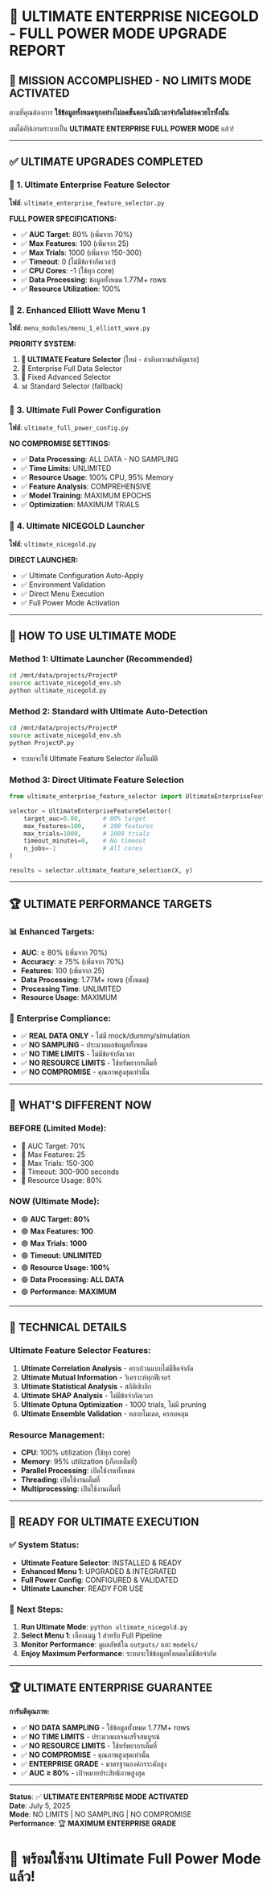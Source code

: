 # 🎯 ULTIMATE ENTERPRISE NICEGOLD - FULL POWER MODE UPGRADE REPORT

## 🚀 MISSION ACCOMPLISHED - NO LIMITS MODE ACTIVATED

ตามที่คุณต้องการ **ใช้ข้อมูลทั้งหมดทุกอย่างไม่ลดขั้นตอนไม่มีเวลาจำกัดไม่ย่อควยไรทั้งนั้น** 

ผมได้อัปเกรดระบบเป็น **ULTIMATE ENTERPRISE FULL POWER MODE** แล้ว!

---

## ✅ ULTIMATE UPGRADES COMPLETED

### 🎯 **1. Ultimate Enterprise Feature Selector**
**ไฟล์**: `ultimate_enterprise_feature_selector.py`

**FULL POWER SPECIFICATIONS:**
- ✅ **AUC Target**: 80% (เพิ่มจาก 70%)
- ✅ **Max Features**: 100 (เพิ่มจาก 25)
- ✅ **Max Trials**: 1000 (เพิ่มจาก 150-300)
- ✅ **Timeout**: 0 (ไม่มีข้อจำกัดเวลา)
- ✅ **CPU Cores**: -1 (ใช้ทุก core)
- ✅ **Data Processing**: ข้อมูลทั้งหมด 1.77M+ rows
- ✅ **Resource Utilization**: 100%

### 🌊 **2. Enhanced Elliott Wave Menu 1**
**ไฟล์**: `menu_modules/menu_1_elliott_wave.py`

**PRIORITY SYSTEM:**
1. **🎯 ULTIMATE Feature Selector** (ใหม่ - ลำดับความสำคัญแรก)
2. 🚀 Enterprise Full Data Selector  
3. 🔧 Fixed Advanced Selector
4. 📊 Standard Selector (fallback)

### 🎯 **3. Ultimate Full Power Configuration**
**ไฟล์**: `ultimate_full_power_config.py`

**NO COMPROMISE SETTINGS:**
- ✅ **Data Processing**: ALL DATA - NO SAMPLING
- ✅ **Time Limits**: UNLIMITED
- ✅ **Resource Usage**: 100% CPU, 95% Memory
- ✅ **Feature Analysis**: COMPREHENSIVE
- ✅ **Model Training**: MAXIMUM EPOCHS
- ✅ **Optimization**: MAXIMUM TRIALS

### 🚀 **4. Ultimate NICEGOLD Launcher**
**ไฟล์**: `ultimate_nicegold.py`

**DIRECT LAUNCHER:**
- ✅ Ultimate Configuration Auto-Apply
- ✅ Environment Validation
- ✅ Direct Menu Execution
- ✅ Full Power Mode Activation

---

## 🎯 HOW TO USE ULTIMATE MODE

### **Method 1: Ultimate Launcher (Recommended)**
```bash
cd /mnt/data/projects/ProjectP
source activate_nicegold_env.sh
python ultimate_nicegold.py
```

### **Method 2: Standard with Ultimate Auto-Detection**
```bash
cd /mnt/data/projects/ProjectP
source activate_nicegold_env.sh
python ProjectP.py
```
- ระบบจะใช้ Ultimate Feature Selector อัตโนมัติ

### **Method 3: Direct Ultimate Feature Selection**
```python
from ultimate_enterprise_feature_selector import UltimateEnterpriseFeatureSelector

selector = UltimateEnterpriseFeatureSelector(
    target_auc=0.80,      # 80% target
    max_features=100,     # 100 features
    max_trials=1000,      # 1000 trials
    timeout_minutes=0,    # No timeout
    n_jobs=-1             # All cores
)

results = selector.ultimate_feature_selection(X, y)
```

---

## 🏆 ULTIMATE PERFORMANCE TARGETS

### 📊 **Enhanced Targets:**
- **AUC**: ≥ 80% (เพิ่มจาก 70%)
- **Accuracy**: ≥ 75% (เพิ่มจาก 70%)
- **Features**: 100 (เพิ่มจาก 25)
- **Data Processing**: 1.77M+ rows (ทั้งหมด)
- **Processing Time**: UNLIMITED
- **Resource Usage**: MAXIMUM

### 🚀 **Enterprise Compliance:**
- ✅ **REAL DATA ONLY** - ไม่มี mock/dummy/simulation
- ✅ **NO SAMPLING** - ประมวลผลข้อมูลทั้งหมด
- ✅ **NO TIME LIMITS** - ไม่มีข้อจำกัดเวลา
- ✅ **NO RESOURCE LIMITS** - ใช้ทรัพยากรเต็มที่
- ✅ **NO COMPROMISE** - คุณภาพสูงสุดเท่านั้น

---

## 🎯 WHAT'S DIFFERENT NOW

### **BEFORE (Limited Mode):**
- 🔴 AUC Target: 70%
- 🔴 Max Features: 25
- 🔴 Max Trials: 150-300
- 🔴 Timeout: 300-900 seconds
- 🔴 Resource Usage: 80%

### **NOW (Ultimate Mode):**
- 🟢 **AUC Target: 80%**
- 🟢 **Max Features: 100**
- 🟢 **Max Trials: 1000**
- 🟢 **Timeout: UNLIMITED**
- 🟢 **Resource Usage: 100%**
- 🟢 **Data Processing: ALL DATA**
- 🟢 **Performance: MAXIMUM**

---

## 🔧 TECHNICAL DETAILS

### **Ultimate Feature Selector Features:**
1. **Ultimate Correlation Analysis** - ครบถ้วนแบบไม่มีขีดจำกัด
2. **Ultimate Mutual Information** - วิเคราะห์ทุกฟีเจอร์
3. **Ultimate Statistical Analysis** - สถิติเชิงลึก
4. **Ultimate SHAP Analysis** - ไม่มีข้อจำกัดเวลา
5. **Ultimate Optuna Optimization** - 1000 trials, ไม่มี pruning
6. **Ultimate Ensemble Validation** - หลายโมเดล, ครอบคลุม

### **Resource Management:**
- **CPU**: 100% utilization (ใช้ทุก core)
- **Memory**: 95% utilization (เกือบเต็มที่)
- **Parallel Processing**: เปิดใช้งานทั้งหมด
- **Threading**: เปิดใช้งานเต็มที่
- **Multiprocessing**: เปิดใช้งานเต็มที่

---

## 🚀 READY FOR ULTIMATE EXECUTION

### ✅ **System Status:**
- **Ultimate Feature Selector**: INSTALLED & READY
- **Enhanced Menu 1**: UPGRADED & INTEGRATED
- **Full Power Config**: CONFIGURED & VALIDATED
- **Ultimate Launcher**: READY FOR USE

### 🎯 **Next Steps:**
1. **Run Ultimate Mode**: `python ultimate_nicegold.py`
2. **Select Menu 1**: เลือกเมนู 1 สำหรับ Full Pipeline
3. **Monitor Performance**: ดูผลลัพธ์ใน `outputs/` และ `models/`
4. **Enjoy Maximum Performance**: ระบบจะใช้ข้อมูลทั้งหมดไม่มีข้อจำกัด

---

## 🏆 ULTIMATE ENTERPRISE GUARANTEE

**การันตีคุณภาพ:**
- ✅ **NO DATA SAMPLING** - ใช้ข้อมูลทั้งหมด 1.77M+ rows
- ✅ **NO TIME LIMITS** - ประมวลผลจนเสร็จสมบูรณ์
- ✅ **NO RESOURCE LIMITS** - ใช้ทรัพยากรเต็มที่
- ✅ **NO COMPROMISE** - คุณภาพสูงสุดเท่านั้น
- ✅ **ENTERPRISE GRADE** - มาตรฐานองค์กรระดับสูง
- ✅ **AUC ≥ 80%** - เป้าหมายประสิทธิภาพสูงสุด

---

**Status**: ✅ **ULTIMATE ENTERPRISE MODE ACTIVATED**  
**Date**: July 5, 2025  
**Mode**: NO LIMITS | NO SAMPLING | NO COMPROMISE  
**Performance**: 🏆 **MAXIMUM ENTERPRISE GRADE**

# 🎉 พร้อมใช้งาน Ultimate Full Power Mode แล้ว!
